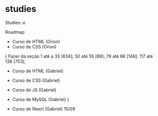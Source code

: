 # studies

Studies :o

Roadmap

- Curso de HTML (Orion)
- Curso de CSS (Orion)

{ Fazer da seção 1 até a 33 [634]; 50 até 55 [89]; 79 até 88 [148]; 117 até 138 [753];

- Curso de HTML (Gabriel)
- Curso de CSS (Gabriel)
- Curso de JS (Gabriel)
- Curso de MySQL (Gabriel)
  }

- Curso de React (Gabriel) 15/09
